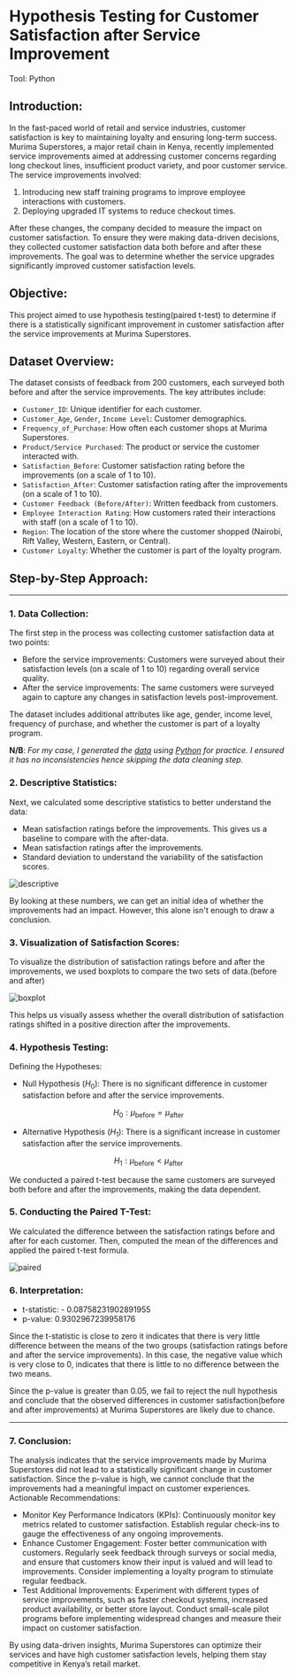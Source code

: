 # Hypothesis Testing for Customer Satisfaction after Service Improvement
Tool: Python

## Introduction:
In the fast-paced world of retail and service industries, customer satisfaction is key to maintaining loyalty and ensuring long-term success. Murima Superstores, a major retail chain in Kenya, recently implemented service improvements aimed at addressing customer concerns regarding long checkout lines, insufficient product variety, and poor customer service.
The service improvements involved:
  1.	Introducing new staff training programs to improve employee interactions with customers.
  2.	Deploying upgraded IT systems to reduce checkout times.
     
After these changes, the company decided to measure the impact on customer satisfaction. To ensure they were making data-driven decisions, they collected customer satisfaction data both before and after these improvements. The goal was to determine whether the service upgrades significantly improved customer satisfaction levels.

## Objective:
This project aimed to use hypothesis testing(paired t-test) to determine if there is a statistically significant improvement in customer satisfaction after the service improvements at Murima Superstores.

## Dataset Overview:
The dataset consists of feedback from 200 customers, each surveyed both before and after the service improvements. The key attributes include:
-	`Customer_ID`: Unique identifier for each customer.
-	`Customer_Age`, `Gender`, `Income Level`: Customer demographics.
-	`Frequency_of_Purchase`: How often each customer shops at Murima Superstores.
-	`Product/Service Purchased`: The product or service the customer interacted with.
-	`Satisfaction_Before`: Customer satisfaction rating before the improvements (on a scale of 1 to 10).
-	`Satisfaction_After`: Customer satisfaction rating after the improvements (on a scale of 1 to 10).
-	`Customer Feedback (Before/After)`: Written feedback from customers.
-	`Employee Interaction Rating`: How customers rated their interactions with staff (on a scale of 1 to 10).
-	`Region`: The location of the store where the customer shopped (Nairobi, Rift Valley, Western, Eastern, or Central).
-	`Customer Loyalty`: Whether the customer is part of the loyalty program.
  
## Step-by-Step Approach:
--------------

### 1. Data Collection:
The first step in the process was collecting customer satisfaction data at two points:
  -	Before the service improvements: Customers were surveyed about their satisfaction levels (on a scale of 1 to 10) regarding overall service quality.
  -	After the service improvements: The same customers were surveyed again to capture any changes in satisfaction levels post-improvement.
    
The dataset includes additional attributes like age, gender, income level, frequency of purchase, and whether the customer is part of a loyalty program.

**N/B**: *For my case, I generated the [data](Assets/Murima_SuperStores.csv) using [Python](Assets/Generate_data.ipynb) for practice. I ensured it has no inconsistencies hence skipping the data cleaning step.*

### 2. Descriptive Statistics:
Next, we calculated some descriptive statistics to better understand the data:
  -	Mean satisfaction ratings before the improvements. This gives us a baseline to compare with the after-data.
  -	Mean satisfaction ratings after the improvements.
  -	Standard deviation to understand the variability of the satisfaction scores.
    
![descriptive]()

By looking at these numbers, we can get an initial idea of whether the improvements had an impact. However, this alone isn't enough to draw a conclusion.

### 3. Visualization of Satisfaction Scores:
To visualize the distribution of satisfaction ratings before and after the improvements, we used boxplots to compare the two sets of data.(before and after)

![boxplot]()

This helps us visually assess whether the overall distribution of satisfaction ratings shifted in a positive direction after the improvements.

### 4. Hypothesis Testing:
Defining the Hypotheses:
  -	Null Hypothesis ($H_0$): There is no significant difference in customer satisfaction before and after the service improvements.
    
$$ H_0:\mu_{\text{before}} = \mu_{\text{after}} $$

  -	Alternative Hypothesis ($H_1$): There is a significant increase in customer satisfaction after the service improvements.
    
$$ H_1:\mu_{\text{before}} < \mu_{\text{after}} $$

We conducted a paired t-test because the same customers are surveyed both before and after the improvements, making the data dependent.
### 5. Conducting the Paired T-Test:
We calculated the difference between the satisfaction ratings before and after for each customer. Then, computed the mean of the differences and applied the paired t-test formula.

![paired]()

### 6. Interpretation:
   - t-statistic: - 0.08758231902891955
   - p-value: 0.9302967239958176
     
Since the t-statistic is close to zero it indicates that there is very little difference between the means of the two groups (satisfaction ratings before and after the service improvements). In this case, the negative value which is very close to 0, indicates that there is little to no difference between the two means.

Since the p-value is greater than 0.05, we fail to reject the null hypothesis and conclude that the observed differences in customer satisfaction(before and after improvements) at Murima Superstores are likely due to chance. 

----------
### 7. Conclusion:
The analysis indicates that the service improvements made by Murima Superstores did not lead to a statistically significant change in customer satisfaction. Since the p-value is high, we cannot conclude that the improvements had a meaningful impact on customer experiences.
Actionable Recommendations:
-	Monitor Key Performance Indicators (KPIs): Continuously monitor key metrics related to customer satisfaction. Establish regular check-ins to gauge the effectiveness of any ongoing improvements.
-	Enhance Customer Engagement: Foster better communication with customers. Regularly seek feedback through surveys or social media, and ensure that customers know their input is valued and will lead to improvements. Consider implementing a loyalty program to stimulate regular feedback.
-	Test Additional Improvements: Experiment with different types of service improvements, such as faster checkout systems, increased product availability, or better store layout. Conduct small-scale pilot programs before implementing widespread changes and measure their impact on customer satisfaction.
  
By using data-driven insights, Murima Superstores can optimize their services and have high customer satisfaction levels, helping them stay competitive in Kenya’s retail market.
